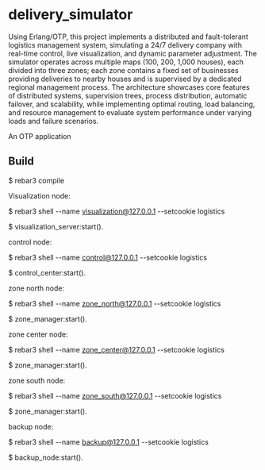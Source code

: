 delivery_simulator
=====
Using Erlang/OTP, this project implements a distributed and fault-tolerant logistics management system, simulating a 24/7 delivery company with real-time control, live visualization, and dynamic parameter adjustment. The simulator operates across multiple maps (100, 200, 1,000 houses), each divided into three zones; each zone contains a fixed set of businesses providing deliveries to nearby houses and is supervised by a dedicated regional management process. The architecture showcases core features of distributed systems, supervision trees, process distribution, automatic failover, and scalability, while implementing optimal routing, load balancing, and resource management to evaluate system performance under varying loads and failure scenarios.

An OTP application

Build
-----

$ rebar3 compile



Visualization node: 

$ rebar3 shell --name visualization@127.0.0.1 --setcookie logistics

$ visualization_server:start().



control node:

$ rebar3 shell --name control@127.0.0.1 --setcookie logistics

$ control_center:start().



zone north node:

$ rebar3 shell --name zone_north@127.0.0.1 --setcookie logistics

$ zone_manager:start().



zone center node:

$ rebar3 shell --name zone_center@127.0.0.1 --setcookie logistics

$ zone_manager:start().



zone south node:

$ rebar3 shell --name zone_south@127.0.0.1 --setcookie logistics

$ zone_manager:start().



backup node:

$ rebar3 shell --name backup@127.0.0.1 --setcookie logistics

$ backup_node:start().

